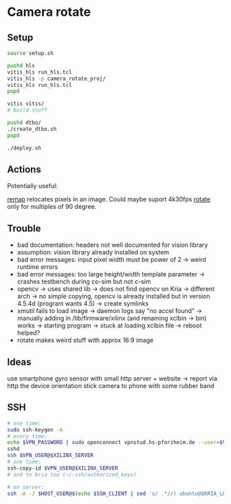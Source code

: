 # Camera rotate

## Setup

```bash
source setup.sh

pushd hls
vitis_hls run_hls.tcl 
vitis_hls -p camera_rotate_proj/
vitis_hls run_hls.tcl
popd

vitis vitis/
# build stuff

pushd dtbo/
./create_dtbo.sh
popd

./deploy.sh
```

## Actions

Potentially useful:

[remap](https://xilinx.github.io/Vitis_Libraries/vision/2022.1/api-reference.html#remap) relocates pixels in an image. Could maybe suport 4k30fps
[rotate](https://xilinx.github.io/Vitis_Libraries/vision/2022.1/api-reference.html#rotate) only for multiples of 90 degree.

## Trouble
- bad documentation: headers not well documented for vision library
- assumption: vision library already installed on system
- bad error messages: input pixel width must be power of 2 -> weird runtime errors
- bad error messages: too large height/width template parameter -> crashes testbench during co-sim but not c-sim
- opencv -> uses shared lib -> does not find opencv on Kria -> different arch -> no simple copying, opencv is already installed but in version 4.5.4d (program wants 4.5) -> create symlinks
- xmutil fails to load image -> daemon logs say "no accel found" -> manually adding in /lib/firmware/xilinx (and renaming xclbin -> bin) works -> starting program -> stuck at loading xclbin file -> reboot helped?
- rotate makes weird stuff with approx 16:9 image

## Ideas

use smartphone gyro sensor with small http server + website -> report via http the device orientation
stick camera to phone with some rubber band


## SSH

```bash
# one time:
sudo ssh-keygen -A
# every time:
echo $VPN_PASSWORD | sudo openconnect vpnstud.hs-pforzheim.de --user=$VPN_USER --passwd-on-stdin --background
sshd
ssh $VPN_USER@$XILINX_SERVER
# one time:
ssh-copy-id $VPN_USER@$XILINX_SERVER
# and to kria too (~/.ssh/authorized_keys)

# on server:
ssh -A -J $HOST_USER@$(echo $SSH_CLIENT | sed 's/ .*//) ubuntu@$KRIA_LOCAL_IP
```
